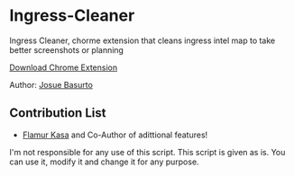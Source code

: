 Ingress-Cleaner
===============

Ingress Cleaner, chorme extension that cleans ingress intel map to take better screenshots or planning

[Download Chrome Extension](http://goo.gl/JsTCHa)

Author: [Josue Basurto](https://github.com/josuebasurto)

## Contribution List ##

* [Flamur Kasa](@FKasa) and Co-Author of adittional features!

I'm not responsible for any use of this script.
This script is given as is.
You can use it, modify it and change it for any purpose.
